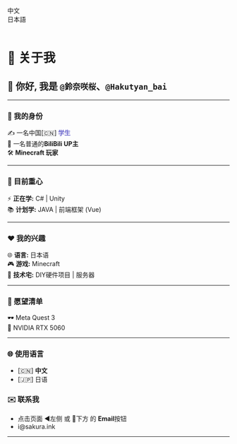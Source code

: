 <!-- # About
本博客使用框架 `astro` 以及 `Fuwari` 主题

::github{repo="withastro/astro"}
::github{repo="saicaca/fuwari"} -->

<!-- 使用图床
::github{repo="cf-pages/Telegraph-Image"} -->

<!-- # About Me
`@鈴奈咲桜`、`@Hakutyan_bai`这都是我


> 27年毕业的大学生

>平时喜欢写写博客，找一些好玩的项目搭建到赛博活佛[CloudFlare](https://cloudflare.com)上

>学过Unity和C#

>也会写一些Minecraft模组

# 好きなもの


# 媒体来源
> 如有侵权，请通过[邮件](mail:yukikohk@163.com)联系我进行删除 -->

<!-- > ### Sources of images used in this site
> - [Unsplash](https://unsplash.com/)
> - [星と少女](https://www.pixiv.net/artworks/108916539) by [Stella](https://www.pixiv.net/users/93273965)
> - [Rabbit - v1.4 Showcase](https://civitai.com/posts/586908) by [Rabbit_YourMajesty](https://civitai.com/user/Rabbit_YourMajesty) -->

<style>
.language-container {
  position: relative;
  overflow: hidden;
  transition: height 0.3s ease-in-out;
}

.language-section {
  opacity: 0;
  transform: translateY(20px);
  transition: all 0.3s ease-in-out;
  position: absolute;
  top: 0;
  left: 0;
  width: 100%;
  visibility: hidden;  /* 使用visibility替代display */
  pointer-events: none;  /* 禁用未激活内容的交互 */
}

.language-section.active {
  opacity: 1;
  transform: translateY(0);
  position: relative;
  visibility: visible;
  pointer-events: auto;
}
/* 禁用全局的 outline 和 text-decoration */
a, a:focus, a:active, a:focus-visible {
  outline: none !important;
  text-decoration: none !important;
  border: none !important;
  box-shadow: none !important;
}

</style>

<div class="flex items-center justify-center gap-4">


  <a href="#zh" onclick="switchLanguage('zh')" class="font-bold overflow-hidden active:scale-95">
    <div class="btn-card max-w-fit rounded-md h-[2.75rem] px-4 flex items-center justify-start gap-2 bg-black/5 dark:bg-white/10">
      <div class="overflow-hidden transition overflow-ellipsis whitespace-nowrap text-[var(--primary)]/75 dark:text-[var(--primary)]/75">
        中文
      </div>
    </div>
  </a>
  <div class="h-6 w-px bg-gray-300 dark:bg-gray-600"></div>
  <a href="#jp" onclick="switchLanguage('jp')" class="font-bold overflow-hidden active:scale-95">
    <div class="btn-card max-w-fit rounded-md h-[2.75rem] px-4 flex items-center justify-start gap-2 bg-black/5 dark:bg-white/10">
      <div class="overflow-hidden transition overflow-ellipsis whitespace-nowrap text-[var(--primary)]/75 dark:text-[var(--primary)]/75">
        日本語
      </div>
    </div>
  </a>
</div>

<div class="language-container show-zh">

  
  <div id="zh-section" class="language-section active">

<br/> 

# 🌱 关于我

## 👋 你好, 我是 `@鈴奈咲桜`、`@Hakutyan_bai`

---
### 🎯 我的身份

✍️ 一名中国[🇨🇳]**<span  style="color:#6b66cc; "> 学生 </span>**  
🍻 一名普通的**BiliBili UP主**   
🛠️ **Minecraft 玩家**   

---
### 🚀 目前重心

⚡ **正在学:** C# | Unity<br>
📚 **计划学:** JAVA | 前端框架 (Vue)  

---
### ❤️ 我的兴趣

🌐 **语言:** 日本语<br>
🎮 **游戏:** Minecraft<br>
🤖 **技术宅:** DIY硬件项目 | 服务器



---
### 📝 愿望清单
🕶️ Meta Quest 3  
💽 NVIDIA RTX 5060

---
### 🌐 使用语言
- [🇨🇳] **中文**
- [🇯🇵] 日语 



### ✉️ 联系我
- 点击页面 ◀️左侧 或 🔽下方 的 **Email**按钮
- [i@sakura.ink](mailto:i@sakura.ink)


---

  </div>
  
  <div id="jp-section" class="language-section">
    
<br/>     

# 🌱 自己紹介  

## 👋 こんにちは、私は `@鈴奈咲桜`、`@Hakutyan_bai`です  

---  
### 🎯 プロフィール  

✍️ 中国[🇨🇳]<span style="color:#6b66cc;"> **学生** </span>  
🍻 普通の**BiliBili UP主**  
🛠️ **普通のマインクラフトプレイヤー**  

---  
### 🚀 現在の活動  

⚡ **習得済み:** C# | Unity<br>
📚 **学習予定:** JAVA | 前端框架 (Vue)  

---  
### ❤️ 趣味  

🌐 **言語:** 日本語 <br>
🎮 **ゲーム:** マインクラフト<br>
🤖 **技術オタク:** 自作ハードウェアプロジェクト | サーバー



---  
### 📝 欲しいものリスト  
🕶️ Meta Quest 3  
💽 NVIDIA RTX 5060

---  
### 🌐 使用言語  
- [🇨🇳] **中国語**  
- [🇯🇵] 日本語 



---  
### ✉️ 連絡先  
- ページの◀️左側 または 🔽下部 の **メールボタン** をクリック  
- [i@sakura.ink](mailto:i@sakura.ink)
  </div>
</div>

<script>
function switchLanguage(lang) {
    const container = document.querySelector('.language-container');
    const sections = container.querySelectorAll('.language-section');
    const newActive = document.getElementById(`${lang}-section`);
    
    if (!newActive) return;

    // 获取当前激活的部分
    const currentActive = container.querySelector('.language-section.active');
    
    if (currentActive) {
        // 淡出当前内容
        currentActive.style.opacity = '0';
        currentActive.style.transform = 'translateY(20px)';
        
        // 等待淡出动画完成后再切换
        setTimeout(() => {
            currentActive.classList.remove('active');
            
            // 准备新内容
            newActive.style.opacity = '0';
            newActive.style.transform = 'translateY(20px)';
            newActive.classList.add('active');
            
            // 触发重排以启动动画
            void newActive.offsetWidth;
            
            // 淡入新内容
            newActive.style.opacity = '1';
            newActive.style.transform = 'translateY(0)';
            
            // 调整容器高度
            container.style.height = `${newActive.scrollHeight}px`;
            
            setTimeout(() => {
                container.style.height = 'auto';
            }, 300);
        }, 300);
    } else {
        // 首次加载直接显示
        newActive.classList.add('active');
        newActive.style.opacity = '1';
        newActive.style.transform = 'translateY(0)';
    }
}

// 页面加载时默认显示英文
document.addEventListener('DOMContentLoaded', function() {
    switchLanguage('zh');
});
</script>